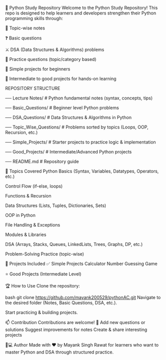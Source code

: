 
🐍 Python Study Repository
Welcome to the Python Study Repository!
This repo is designed to help learners and developers strengthen their Python programming skills through:

📘 Topic-wise notes

❓ Basic questions

⚔️ DSA (Data Structures & Algorithms) problems

📝 Practice questions (topic/category based)

🎯 Simple projects for beginners

🚀 Intermediate to good projects for hands-on learning


REPOSITORY STRUCTURE

── Lecture Notes/          # Python fundamental notes (syntax, concepts, tips) 

── Basic_Questions/        # Beginner level Python problems

── DSA_Questions/          # Data Structures & Algorithms in Python

── Topic_Wise_Questions/   # Problems sorted by topics (Loops, OOP, Recursion, etc.)

── Simple_Projects/        # Starter projects to practice logic & implementation

── Good_Projects/          # Intermediate/Advanced Python projects

── README.md               # Repository guide


📘 Topics Covered
Python Basics (Syntax, Variables, Datatypes, Operators, etc.)

Control Flow (if-else, loops)

Functions & Recursion

Data Structures (Lists, Tuples, Dictionaries, Sets)

OOP in Python

File Handling & Exceptions

Modules & Libraries

DSA (Arrays, Stacks, Queues, LinkedLists, Trees, Graphs, DP, etc.)

Problem-Solving Practice (topic-wise)


🚀 Projects Included
✅ Simple Projects
Calculator
Number Guessing Game


⭐ Good Projects (Intermediate Level)


🏆 How to Use
Clone the repository:

bash
git clone https://github.com/mayank200529/pythonAC.git
Navigate to the desired folder (Notes, Basic Questions, DSA, etc.).

Start practicing & building projects.


📫 Contribution
Contributions are welcome! 🎉
Add new questions or solutions
Suggest improvements for notes
Create & share interesting projects

🧑💻 Author
Made with ❤️ by Mayank Singh Rawat for learners who want to master Python and DSA through structured practice.